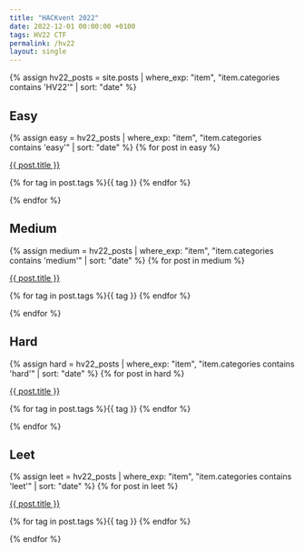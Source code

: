 ```yaml
---
title: "HACKvent 2022"
date: 2022-12-01 00:00:00 +0100
tags: HV22 CTF
permalink: /hv22
layout: single
---
```


{% assign hv22_posts = site.posts | where_exp: "item", "item.categories contains 'HV22'" | sort: "date" %}

## Easy

{% assign easy = hv22_posts | where_exp: "item", "item.categories contains 'easy'" | sort: "date" %}
{% for post in easy %}

<div class="list__item">
<a href="{{ post.url }}">{{ post.title }}</a><br />
<p class="page__meta">
<i class="far fa-tags"></i> {% for tag in post.tags %}{{ tag }} {% endfor %}</p>
</div>
{% endfor %}

## Medium

{% assign medium = hv22_posts | where_exp: "item", "item.categories contains 'medium'" | sort: "date" %}
{% for post in medium %}

<div class="list__item">
<a href="{{ post.url }}">{{ post.title }}</a><br />
<p class="page__meta">
<i class="far fa-tags"></i> {% for tag in post.tags %}{{ tag }} {% endfor %}</p>
</div>
{% endfor %}

## Hard

{% assign hard = hv22_posts | where_exp: "item", "item.categories contains 'hard'" | sort: "date" %}
{% for post in hard %}

<div class="list__item">
<a href="{{ post.url }}">{{ post.title }}</a><br />
<p class="page__meta">
<i class="far fa-tags"></i> {% for tag in post.tags %}{{ tag }} {% endfor %}</p>
</div>
{% endfor %}

## Leet

{% assign leet = hv22_posts | where_exp: "item", "item.categories contains 'leet'" | sort: "date" %}
{% for post in leet %}

<div class="list__item">
<a href="{{ post.url }}">{{ post.title }}</a><br />
<p class="page__meta">
<i class="far fa-tags"></i> {% for tag in post.tags %}{{ tag }} {% endfor %}</p>
</div>
{% endfor %}
